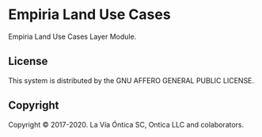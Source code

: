 ﻿# Empiria Land Use Cases

Empiria Land Use Cases Layer Module.

## License

This system is distributed by the GNU AFFERO GENERAL PUBLIC LICENSE.

## Copyright

Copyright © 2017-2020. La Vía Óntica SC, Ontica LLC and colaborators.
